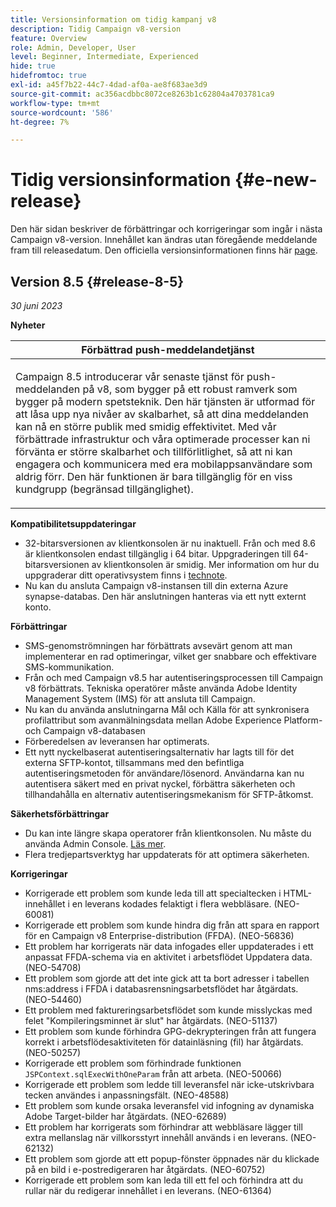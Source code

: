 ```yaml
---
title: Versionsinformation om tidig kampanj v8
description: Tidig Campaign v8-version
feature: Overview
role: Admin, Developer, User
level: Beginner, Intermediate, Experienced
hide: true
hidefromtoc: true
exl-id: a45f7b22-44c7-4dad-af0a-ae8f683ae3d9
source-git-commit: ac356acdbbc8072ce8263b1c62804a4703781ca9
workflow-type: tm+mt
source-wordcount: '586'
ht-degree: 7%

---
```


# Tidig versionsinformation {#e-new-release}

Den här sidan beskriver de förbättringar och korrigeringar som ingår i nästa Campaign v8-version. Innehållet kan ändras utan föregående meddelande fram till releasedatum. Den officiella versionsinformationen finns här [page](../start/release-notes.md).

## Version 8.5 {#release-8-5}

_30 juni 2023_

**Nyheter**

<table> 
<thead>
<tr> 
<th> <strong>Förbättrad push-meddelandetjänst</strong><br /> </th> 
</tr> 
</thead> 
<tbody> 
<tr> 
<td><p>Campaign 8.5 introducerar vår senaste tjänst för push-meddelanden på v8, som bygger på ett robust ramverk som bygger på modern spetsteknik. Den här tjänsten är utformad för att låsa upp nya nivåer av skalbarhet, så att dina meddelanden kan nå en större publik med smidig effektivitet. Med vår förbättrade infrastruktur och våra optimerade processer kan ni förvänta er större skalbarhet och tillförlitlighet, så att ni kan engagera och kommunicera med era mobilappsanvändare som aldrig förr. Den här funktionen är bara tillgänglig för en viss kundgrupp (begränsad tillgänglighet).</p>
</td> 
</tr> 
</tbody> 
</table>

**Kompatibilitetsuppdateringar**

* 32-bitarsversionen av klientkonsolen är nu inaktuell. Från och med 8.6 är klientkonsolen endast tillgänglig i 64 bitar. Uppgraderingen till 64-bitarsversionen av klientkonsolen är smidig. Mer information om hur du uppgraderar ditt operativsystem finns i [technote](https://experienceleague.adobe.com/docs/campaign/technotes-ac/tn-new/console.html).
* Nu kan du ansluta Campaign v8-instansen till din externa Azure synapse-databas. Den här anslutningen hanteras via ett nytt externt konto.

**Förbättringar**

* SMS-genomströmningen har förbättrats avsevärt genom att man implementerar en rad optimeringar, vilket ger snabbare och effektivare SMS-kommunikation.
* Från och med Campaign v8.5 har autentiseringsprocessen till Campaign v8 förbättrats. Tekniska operatörer måste använda Adobe Identity Management System (IMS) för att ansluta till Campaign.
* Nu kan du använda anslutningarna Mål och Källa för att synkronisera profilattribut som avanmälningsdata mellan Adobe Experience Platform- och Campaign v8-databasen
* Förberedelsen av leveransen har optimerats.
* Ett nytt nyckelbaserat autentiseringsalternativ har lagts till för det externa SFTP-kontot, tillsammans med den befintliga autentiseringsmetoden för användare/lösenord. Användarna kan nu autentisera säkert med en privat nyckel, förbättra säkerheten och tillhandahålla en alternativ autentiseringsmekanism för SFTP-åtkomst.

**Säkerhetsförbättringar**

* Du kan inte längre skapa operatorer från klientkonsolen. Nu måste du använda Admin Console. [Läs mer](../start/gs-permissions.md).
* Flera tredjepartsverktyg har uppdaterats för att optimera säkerheten.

**Korrigeringar**

* Korrigerade ett problem som kunde leda till att specialtecken i HTML-innehållet i en leverans kodades felaktigt i flera webbläsare. (NEO-60081)
* Korrigerade ett problem som kunde hindra dig från att spara en rapport för en Campaign v8 Enterprise-distribution (FFDA). (NEO-56836)
* Ett problem har korrigerats när data infogades eller uppdaterades i ett anpassat FFDA-schema via en aktivitet i arbetsflödet Uppdatera data. (NEO-54708)
* Ett problem som gjorde att det inte gick att ta bort adresser i tabellen nms:address i FFDA i databasrensningsarbetsflödet har åtgärdats. (NEO-54460)
* Ett problem med faktureringsarbetsflödet som kunde misslyckas med felet &quot;Kompileringsminnet är slut&quot; har åtgärdats. (NEO-51137)
* Ett problem som kunde förhindra GPG-dekrypteringen från att fungera korrekt i arbetsflödesaktiviteten för datainläsning (fil) har åtgärdats. (NEO-50257)
* Korrigerade ett problem som förhindrade funktionen `JSPContext.sqlExecWithOneParam` från att arbeta. (NEO-50066)
* Korrigerade ett problem som ledde till leveransfel när icke-utskrivbara tecken användes i anpassningsfält. (NEO-48588)
* Ett problem som kunde orsaka leveransfel vid infogning av dynamiska Adobe Target-bilder har åtgärdats. (NEO-62689)
* Ett problem har korrigerats som förhindrar att webbläsare lägger till extra mellanslag när villkorsstyrt innehåll används i en leverans. (NEO-62132)
* Ett problem som gjorde att ett popup-fönster öppnades när du klickade på en bild i e-postredigeraren har åtgärdats. (NEO-60752)
* Korrigerade ett problem som kan leda till ett fel och förhindra att du rullar när du redigerar innehållet i en leverans. (NEO-61364)